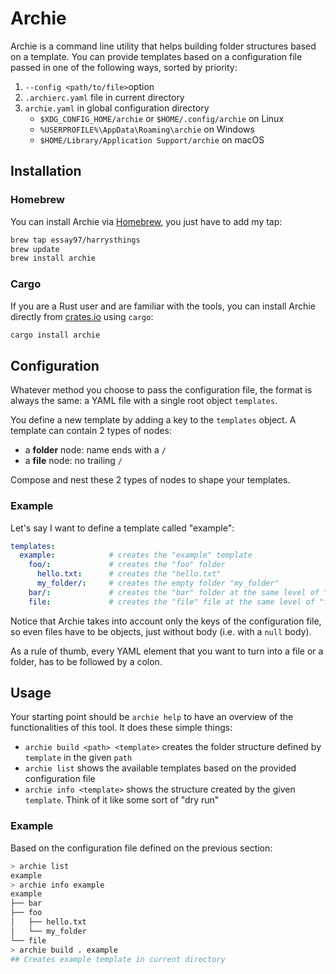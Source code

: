# Archie

Archie is a command line utility that helps building folder structures based on a template.
You can provide templates based on a configuration file passed in one of the following ways, sorted by priority:

1. `--config <path/to/file>`option
2. `.archierc.yaml` file in current directory
3. `archie.yaml` in global configuration directory
   - `$XDG_CONFIG_HOME/archie` or `$HOME/.config/archie` on Linux
   - `%USERPROFILE%\AppData\Roaming\archie` on Windows
   - `$HOME/Library/Application Support/archie` on macOS

## Installation

### Homebrew
You can install Archie via [Homebrew](https://brew.sh/), you just have to add my tap:

```bash
brew tap essay97/harrysthings
brew update
brew install archie
```

### Cargo
If you are a Rust user and are familiar with the tools, you can install Archie directly from [crates.io](https://crates.io/crates/archie) using `cargo`:
```bash
cargo install archie
```

## Configuration

Whatever method you choose to pass the configuration file, the format is always the same: a YAML file with a single root object `templates`.

You define a new template by adding a key to the `templates` object.
A template can contain 2 types of nodes:

- a **folder** node: name ends with a `/`
- a **file** node: no trailing `/`

Compose and nest these 2 types of nodes to shape your templates.

### Example

Let's say I want to define a template called "example":

```YAML
templates:
  example:            # creates the "example" template
    foo/:             # creates the "foo" folder
      hello.txt:      # creates the "hello.txt"
      my_folder/:     # creates the empty folder "my_folder"
    bar/:             # creates the "bar" folder at the same level of "foo"
    file:             # creates the "file" file at the same level of "foo" and "bar"
```

Notice that Archie takes into account only the keys of the configuration file, so even files have to be objects, just without body (i.e. with a `null` body).

As a rule of thumb, every YAML element that you want to turn into a file or a folder, has to be followed by a colon.

## Usage
Your starting point should be `archie help` to have an overview of the functionalities of this tool. 
It does these simple things: 
- `archie build <path> <template>` creates the folder structure defined by `template` in the given `path`
- `archie list` shows the available templates based on the provided configuration file
- `archie info <template>` shows the structure created by the given `template`. Think of it like some sort of "dry run"

### Example
Based on the configuration file defined on the previous section:
```bash
> archie list
example
> archie info example
example
├── bar
├── foo
│   ├── hello.txt
│   └── my_folder
└── file
> archie build . example 
## Creates example template in current directory
```
